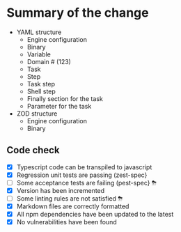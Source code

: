# Summary of the change

- YAML structure
    - Engine configuration
    - Binary
    - Variable
    - Domain  # (123)
    - Task
    - Step
    - Task step
    - Shell step
    - Finally section for the task
    - Parameter for the task
- ZOD structure
    - Engine configuration
    - Binary

## Code check

 - [x]  Typescript code can be transpiled to javascript
 - [x]  Regression unit tests are passing (zest-spec}
 - [ ]  Some acceptance tests are failing (pest-spec} ⛈
 - [x]  Version has been incremented
 - [ ]  Some linting rules are not satisfied ⛈
 - [x]  Markdown files are correctly formatted
 - [x]  All npm dependencies have been updated to the latest
 - [x]  No vulnerabilities have been found
